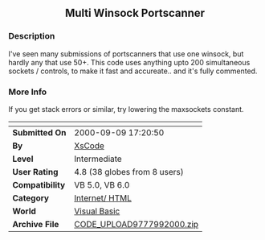﻿<div align="center">

## Multi Winsock Portscanner


</div>

### Description

I've seen many submissions of portscanners that use one winsock, but hardly any that use 50+. This code uses anything upto 200 simultaneous sockets / controls, to make it fast and accureate.. and it's fully commented.
 
### More Info
 
If you get stack errors or similar, try lowering the maxsockets constant.


<span>             |<span>
---                |---
**Submitted On**   |2000-09-09 17:20:50
**By**             |[ XsCode](https://github.com/Planet-Source-Code/PSCIndex/blob/master/ByAuthor/xscode.md)
**Level**          |Intermediate
**User Rating**    |4.8 (38 globes from 8 users)
**Compatibility**  |VB 5\.0, VB 6\.0
**Category**       |[Internet/ HTML](https://github.com/Planet-Source-Code/PSCIndex/blob/master/ByCategory/internet-html__1-34.md)
**World**          |[Visual Basic](https://github.com/Planet-Source-Code/PSCIndex/blob/master/ByWorld/visual-basic.md)
**Archive File**   |[CODE\_UPLOAD9777992000\.zip](https://github.com/Planet-Source-Code/xscode-multi-winsock-portscanner__1-11377/archive/master.zip)








